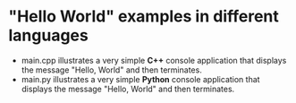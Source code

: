 # "Hello World" examples in different languages

* main.cpp illustrates a very simple **C++** console application that displays the message "Hello, World" and then terminates.
* main.py illustrates a very simple **Python** console application that displays the message "Hello, World" and then terminates.

